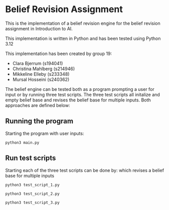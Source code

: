 # Belief Revision Assignment

This is the implementation of a belief revision engine for the belief revision assignment in Introduction to AI. 

This implementation is written in Python and has been tested using Python 3.12

This implementation has been created by group 19: 
* Clara Bjerrum (s194041)
* Christina Mahlberg (s214946)
* Mikkeline Elleby (s233348)
* Mursal Hosseini (s240362)

The belief engine can be tested both as a program prompting a user for input or by running three test scripts. The three test scripts all initalize and empty belief base and revises the belief base for multiple inputs. Both approaches are defined below: 

## Running the program

Starting the program with user inputs:

``` python3 main.py ```


## Run test scripts

Starting each of the three test scripts can be done by: which revises a belief base for multiple inputs

``` python3 test_script_1.py ```

``` python3 test_script_2.py ```

``` python3 test_script_3.py ```